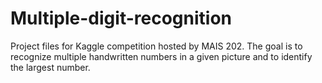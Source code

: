 # Multiple-digit-recognition

Project files for Kaggle competition hosted by MAIS 202. The goal is to recognize multiple handwritten numbers in a given picture and to identify the largest number.
